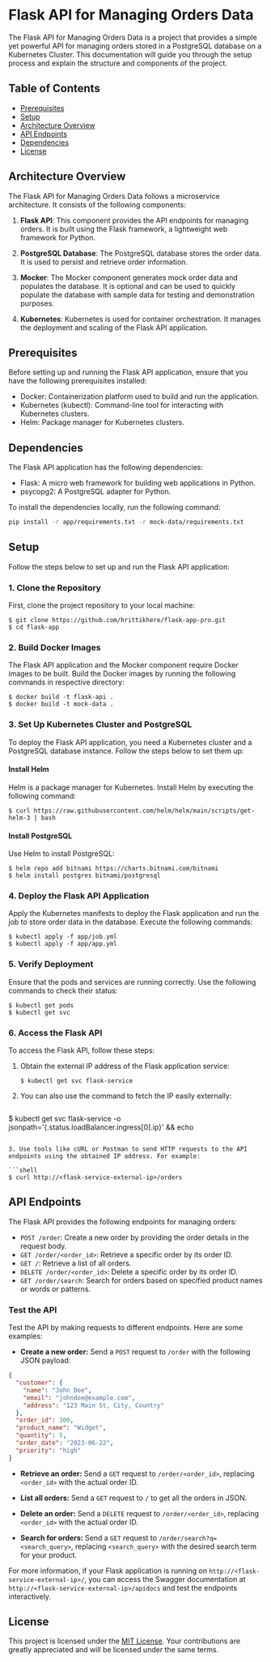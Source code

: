 # Flask API for Managing Orders Data

The Flask API for Managing Orders Data is a project that provides a simple yet powerful API for managing orders stored in a PostgreSQL database on a Kubernetes Cluster. This documentation will guide you through the setup process and explain the structure and components of the project.

## Table of Contents
- [Prerequisites](#prerequisites)
- [Setup](#setup)
- [Architecture Overview](#architecture-overview)
- [API Endpoints](#api-endpoints)
- [Dependencies](#dependencies)
- [License](#license)


## Architecture Overview

The Flask API for Managing Orders Data follows a microservice architecture. It consists of the following components:

1. **Flask API**: This component provides the API endpoints for managing orders. It is built using the Flask framework, a lightweight web framework for Python.

2. **PostgreSQL Database**: The PostgreSQL database stores the order data. It is used to persist and retrieve order information.

3. **Mocker**: The Mocker component generates mock order data and populates the database. It is optional and can be used to quickly populate the database with sample data for testing and demonstration purposes.

4. **Kubernetes**: Kubernetes is used for container orchestration. It manages the deployment and scaling of the Flask API application.



## Prerequisites

Before setting up and running the Flask API application, ensure that you have the following prerequisites installed:

- Docker: Containerization platform used to build and run the application.
- Kubernetes (kubectl): Command-line tool for interacting with Kubernetes clusters.
- Helm: Package manager for Kubernetes clusters.


## Dependencies

The Flask API application has the following dependencies:

- Flask: A micro web framework for building web applications in Python.
- psycopg2: A PostgreSQL adapter for Python.

To install the dependencies locally, run the following command:

```bash
pip install -r app/requirements.txt -r mock-data/requirements.txt
```


## Setup

Follow the steps below to set up and run the Flask API application:

### 1. Clone the Repository

First, clone the project repository to your local machine:

```shell
$ git clone https://github.com/hrittikhere/flask-app-pro.git
$ cd flask-app
```

### 2. Build Docker Images

The Flask API application and the Mocker component require Docker images to be built. Build the Docker images by running the following commands in respective directory:

```shell
$ docker build -t flask-api .
$ docker build -t mock-data .
```

### 3. Set Up Kubernetes Cluster and PostgreSQL

To deploy the Flask API application, you need a Kubernetes cluster and a PostgreSQL database instance. Follow the steps below to set them up:

#### Install Helm

Helm is a package manager for Kubernetes. Install Helm by executing the following command:

```shell
$ curl https://raw.githubusercontent.com/helm/helm/main/scripts/get-helm-3 | bash
```

#### Install PostgreSQL

Use Helm to install PostgreSQL:

```shell
$ helm repo add bitnami https://charts.bitnami.com/bitnami
$ helm install postgres bitnami/postgresql
```

### 4. Deploy the Flask API Application

Apply the Kubernetes manifests to deploy the Flask application and run the job to store order data in the database. Execute the following commands:

```shell
$ kubectl apply -f app/job.yml
$ kubectl apply -f app/app.yml
```

### 5. Verify Deployment

Ensure that the pods and services are running correctly. Use the following commands to check their status:

```shell
$ kubectl get pods
$ kubectl get svc
```

### 6. Access the Flask API

To access the Flask API, follow these steps:

1. Obtain the external IP address of the Flask application service:

   ```shell
   $ kubectl get svc flask-service
   ```

2. You can also use the command to fetch the IP easily externally:

   ```shell
  $ kubectl get svc flask-service -o jsonpath='{.status.loadBalancer.ingress[0].ip}' && echo
   ```

3. Use tools like cURL or Postman to send HTTP requests to the API endpoints using the obtained IP address. For example:

   ```shell
   $ curl http://<flask-service-external-ip>/orders
   ```

## API Endpoints

The Flask API provides the following endpoints for managing orders:

- `POST /order`: Create a new order by providing the order details in the request body.
- `GET /order/<order_id>`: Retrieve a specific order by its order ID.
- `GET /`: Retrieve a list of all orders.
- `DELETE /order/<order_id>`: Delete a specific order by its order ID.
- `GET /order/search`: Search for orders based on specified product names or words or patterns.

### Test the API

Test the API by making requests to different endpoints. Here are some examples:

- **Create a new order:** Send a `POST` request to `/order` with the following JSON payload:

```json
{
  "customer": {
    "name": "John Doe",
    "email": "johndoe@example.com",
    "address": "123 Main St, City, Country"
  },
  "order_id": 300,
  "product_name": "Widget",
  "quantity": 5,
  "order_date": "2023-06-22",
  "priority": "high"
}
```

- **Retrieve an order:** Send a `GET` request to `/order/<order_id>`, replacing `<order_id>` with the actual order ID.

- **List all orders:** Send a `GET` request to `/` to get all the orders in JSON.

- **Delete an order:** Send a `DELETE` request to `/order/<order_id>`, replacing `<order_id>` with the actual order ID.

- **Search for orders:** Send a `GET` request to `/order/search?q=<search_query>`, replacing `<search_query>` with the desired search term for your product.

For more information, if your Flask application is running on `http://<flask-service-external-ip>/`, you can access the Swagger documentation at `http://<flask-service-external-ip>/apidocs` and test the endpoints interactively.


## License

This project is licensed under the [MIT License](LICENSE). Your contributions are greatly appreciated and will be licensed under the same terms.
